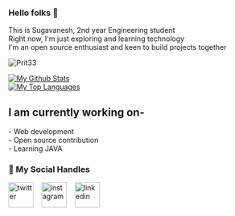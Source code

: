 ### Hello folks 🤠

<p>This is Sugavanesh, 2nd year Engineering student<br>
Right now, I'm just exploring and learning technology<br>
I'm an open source enthusiast and keen to build projects together</p>

<p align="left"> <img src="https://komarev.com/ghpvc/?username=Prit33&label=Profile%20views&color=0e75b6&style=flat" alt="Prit33" /> </p>
<a href="https://github.com/Prit33"><img alt="My Github Stats" src="https://github-readme-stats.vercel.app/api?username=Prit33&show_icons=true&hide=stars&theme=tokyonight"></a><br>
<a href="https://github.com/Prit33"><img alt="My Top Languages" src="https://github-readme-stats.vercel.app/api/top-langs/?username=Prit33&layout=compact&theme=tokyonight&card_width=250"></a><br>

<h2>I am currently working on-</h2>
- Web development<br> 
- Open source contribution<br>
- Learning JAVA <br>

### 💬 My Social Handles

<p align = "left">
<a href="https://twitter.com/Prit_33" target="_blank"><img align="center" src="https://cdn.jsdelivr.net/npm/simple-icons@3.0.1/icons/twitter.svg" alt="twitter" height="50" width="50" /></a> &nbsp;&nbsp;
<a href="https://www.instagram.com/sentient_machine_/" target="_blank"><img align="center" src="https://cdn.jsdelivr.net/npm/simple-icons@3.0.1/icons/instagram.svg" alt="instagram" height="50" width="50" /></a> &nbsp;&nbsp;
<a href="www.linkedin.com/in/prit-yadav-16aa68178" target="_blank"><img align="center" src="https://cdn.jsdelivr.net/npm/simple-icons@3.0.1/icons/linkedin.svg" alt="linkedin" height="50" width="50" /></a> &nbsp;&nbsp;
</p>
